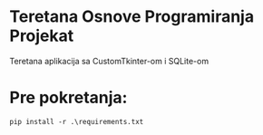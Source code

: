 # Teretana Osnove Programiranja Projekat
 Teretana aplikacija sa CustomTkinter-om i SQLite-om
# Pre pokretanja:
```pip install -r .\requirements.txt```